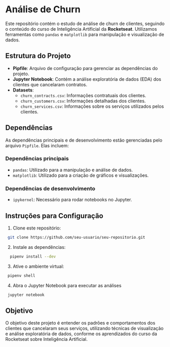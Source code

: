 # Análise de Churn

Este repositório contém o estudo de análise de churn de clientes, seguindo o conteúdo do curso de Inteligência Artificial da **Rocketseat**. Utilizamos ferramentas como `pandas` e `matplotlib` para manipulação e visualização de dados.

## Estrutura do Projeto

- **Pipfile**: Arquivo de configuração para gerenciar as dependências do projeto.
- **Jupyter Notebook**: Contém a análise exploratória de dados (EDA) dos clientes que cancelaram contratos.
- **Datasets**:
  - `churn_contracts.csv`: Informações contratuais dos clientes.
  - `churn_customers.csv`: Informações detalhadas dos clientes.
  - `churn_services.csv`: Informações sobre os serviços utilizados pelos clientes.

## Dependências

As dependências principais e de desenvolvimento estão gerenciadas pelo arquivo `Pipfile`. Elas incluem:

### Dependências principais
- `pandas`: Utilizado para a manipulação e análise de dados.
- `matplotlib`: Utilizado para a criação de gráficos e visualizações.

### Dependências de desenvolvimento
- `ipykernel`: Necessário para rodar notebooks no Jupyter.

## Instruções para Configuração

1. Clone este repositório:
  ```bash
   git clone https://github.com/seu-usuario/seu-repositorio.git
  ```

2. Instale as dependências:
  ```bash
    pipenv install --dev
  ```

3. Ative o ambiente virtual:
  ```bash
   pipenv shell
  ```

4. Abra o Jupyter Notebook para executar as análises
  ```bash
   jupyter notebook
  ```

## Objetivo

O objetivo deste projeto é entender os padrões e comportamentos dos clientes que cancelaram seus serviços, utilizando técnicas de visualização e análise exploratória de dados, conforme os aprendizados do curso da Rocketseat sobre Inteligência Artificial.
